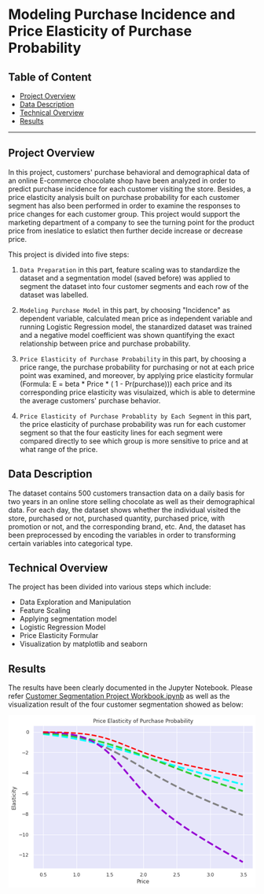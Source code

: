 # Modeling Purchase Incidence and Price Elasticity of Purchase Probability
## Table of Content
  - [Project Overview](#projectoverview)
  - [Data Description](#datadescription)
  - [Technical Overview](#technicaloverview)
  - [Results](#results)

***

<a id='projectoverview'></a>
## Project Overview

In this project, customers' purchase behavioral and demographical data of an online E-commerce chocolate shop have been analyzed in order to predict purchase incidence for each customer visiting the store. Besides, a price elasticity analysis built on purchase probability for each customer segment has also been performed in order to examine the responses to price changes for each customer group. This project would support the marketing department of a company to see the turning point for the product price from ineslatice to eslatict then further decide increase or decrease price.


This project is divided into five steps:

1. `Data Preparation` in this part, feature scaling was to standardize the dataset and a segmentation model (saved before) was applied to segment the dataset into four customer segments and each row of the dataset was labelled.

2. `Modeling Purchase Model` in this part, by choosing "Incidence" as dependent variable, calculated mean price as independent variable and running Logistic Regression model, 
the stanardized dataset was trained and a negative model coefficient was shown quantifying the exact relationship between price and purchase probability.

3. `Price Elasticity of Purchase Probability` in this part, by choosing a price range, the purchase probability for purchasing or not at each price point was examined, and moreover, by applying price elasticity formular (Formula: E = beta * Price * ( 1 - Pr(purchase))) each price and its corresponding price elasticity was visulaized, which is able to determine the average customers' purchase behavior.

4. `Price Elasticity of Purchase Probablity by Each Segment` in this part, the price elasticity of purchase probability was run for each customer segment so that the four easticity lines for each segment were compared directly to see which group is more sensitive to price and at what range of the price. 

<a id='datadescription'></a>
## Data Description

The dataset contains 500 customers transaction data on a daily basis for two years in an online store selling chocolate as well as their demographical data. For each day, the dataset shows whether the individual visited the store, purchased or not, purchased quantity, purchased price, with promotion or not, and the corresponding brand, etc. And, the dataset has been preprocessed by encoding the variables in order to transforming certain variables into categorical type.

<a id='technicaloverview'></a>
## Technical Overview

The project has been divided into various steps which include:
* Data Exploration and Manipulation
* Feature Scaling
* Applying segmentation model
* Logistic Regression Model
* Price Elasticity Formular
* Visualization by matplotlib and seaborn


<a id='results'></a>
## Results

The results have been clearly documented in the Jupyter Notebook. Please refer [Customer Segmentation Project Workbook.ipynb](Customer_Segmentation_Project_Workbook.ipynb) as well as the visualization result of the four customer segmentation showed as below:

![](/images/Price_Elasticity_of_Purchase_Probability.png)
